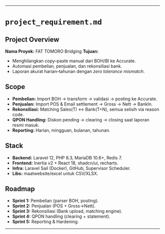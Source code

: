 
---

# `project_requirement.md`

## Project Overview

**Nama Proyek:** FAT TOMORO Bridging
**Tujuan:**

* Menghilangkan copy–paste manual dari BOH/BI ke Accurate.
* Automasi pembelian, penjualan, dan rekonsiliasi bank.
* Laporan akurat harian–tahunan dengan *zero tolerance mismatch*.

## Scope

* **Pembelian:** Import BOH → transform → validasi → posting ke Accurate.
* **Penjualan:** Import POS & Email settlement → Gross → Nett → BankIn.
* **Rekonsiliasi:** Matching Sales(T) ↔ Bank(T+N), semua selisih via reason code.
* **QPON Handling:** Diskon pending → clearing → closing saat laporan resmi masuk.
* **Reporting:** Harian, mingguan, bulanan, tahunan.

## Stack

* **Backend:** Laravel 12, PHP 8.3, MariaDB 10.6+, Redis 7.
* **Frontend:** Inertia v2 + React 18, shadcn/ui, recharts.
* **Infra:** Laravel Sail (Docker), GitHub, Supervisor Scheduler.
* **Libs:** maatwebsite/excel untuk CSV/XLSX.

## Roadmap

* **Sprint 1:** Pembelian (parser BOH, posting).
* **Sprint 2:** Penjualan (POS + Gross→Nett).
* **Sprint 3:** Rekonsiliasi (Bank upload, matching engine).
* **Sprint 4:** QPON handling (clearing + statement).
* **Sprint 5:** Reporting & Hardening.

---